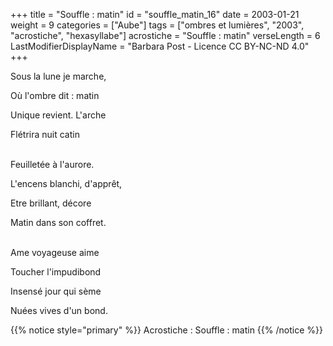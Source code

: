 +++
title = "Souffle : matin"
id = "souffle_matin_16"
date = 2003-01-21
weight = 9
categories = ["Aube"]
tags = ["ombres et lumières", "2003", "acrostiche", "hexasyllabe"]
acrostiche = "Souffle : matin"
verseLength = 6
LastModifierDisplayName = "Barbara Post - Licence CC BY-NC-ND 4.0"
+++

Sous la lune je marche,

Où l'ombre dit : matin

Unique revient. L'arche

Flétrira nuit catin

 \
Feuilletée à l'aurore.

L'encens blanchi, d'apprêt,

Etre brillant, décore

Matin dans son coffret.

 \
Ame voyageuse aime

Toucher l'impudibond

Insensé jour qui sème

Nuées vives d'un bond.

{{% notice style="primary" %}}
Acrostiche : Souffle : matin
{{% /notice %}}
